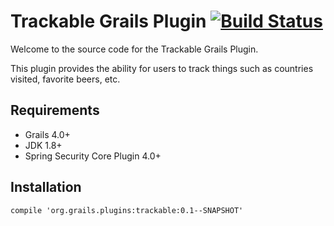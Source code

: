 # Trackable Grails Plugin [![Build Status](https://travis-ci.com/billgonemad/grails-trackable.svg?branch=master)](https://travis-ci.com/billgonemad/grails-trackable)

Welcome to the  source code for the Trackable Grails Plugin.  

This plugin provides the ability for users to track things such as countries visited, favorite beers, etc.

## Requirements
- Grails 4.0+
- JDK 1.8+
- Spring Security Core Plugin 4.0+

## Installation
`compile 'org.grails.plugins:trackable:0.1--SNAPSHOT'`


